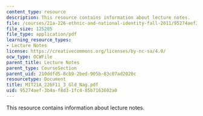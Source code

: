 ```yaml
---
content_type: resource
description: This resource contains information about lecture notes.
file: /courses/21a-226-ethnic-and-national-identity-fall-2011/95274aef3b4af8d31fc485b7163602a0_MIT21A_226F11_3_Gld_Nag.pdf
file_size: 125205
file_type: application/pdf
learning_resource_types:
- Lecture Notes
license: https://creativecommons.org/licenses/by-nc-sa/4.0/
ocw_type: OCWFile
parent_title: Lecture Notes
parent_type: CourseSection
parent_uid: 210ddfd5-8cb9-2bed-905b-83c07ad2020c
resourcetype: Document
title: MIT21A_226F11_3_Gld_Nag.pdf
uid: 95274aef-3b4a-f8d3-1fc4-85b7163602a0
---
```

This resource contains information about lecture notes.